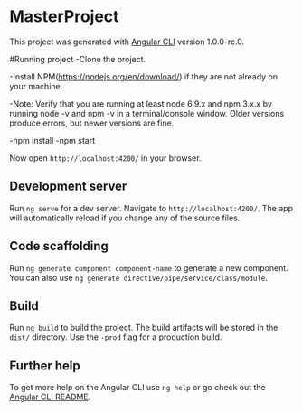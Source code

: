 # MasterProject

This project was generated with [Angular CLI](https://github.com/angular/angular-cli) version 1.0.0-rc.0.

#Running project 
-Clone the project.

-Install NPM(https://nodejs.org/en/download/) if they are not already on your machine.

-Note: Verify that you are running at least node 6.9.x and npm 3.x.x by running node -v and npm -v in a terminal/console window.         Older versions produce errors, but newer versions are fine.

-npm install
-npm start

Now open `http://localhost:4200/` in your browser.

## Development server
Run `ng serve` for a dev server. Navigate to `http://localhost:4200/`. The app will automatically reload if you change any of the source files.

## Code scaffolding

Run `ng generate component component-name` to generate a new component. You can also use `ng generate directive/pipe/service/class/module`.

## Build

Run `ng build` to build the project. The build artifacts will be stored in the `dist/` directory. Use the `-prod` flag for a production build.


## Further help

To get more help on the Angular CLI use `ng help` or go check out the [Angular CLI README](https://github.com/angular/angular-cli/blob/master/README.md).
